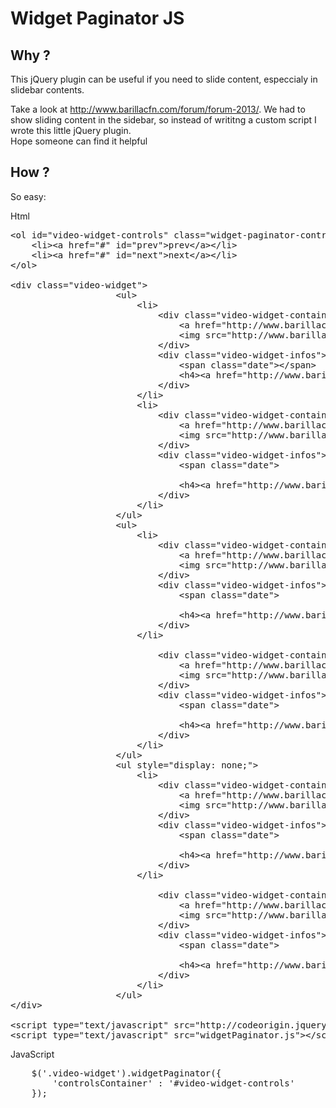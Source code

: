 <h1>Widget Paginator JS</h1>

<h2>Why ?</h2>
<p>This jQuery plugin can be useful if you need to slide content, especcialy in slidebar contents.</p>
<p>Take a look at <a href="http://www.barillacfn.com/forum/forum-2013/">http://www.barillacfn.com/forum/forum-2013/</a>. We had to show sliding content in the sidebar, so instead of writitng a custom script I wrote this little jQuery plugin. <br/>Hope someone can find it helpful</p>

<h2>How ?</h2>
<p>So easy: </p>

<label>Html</label>

<pre>
&lt;ol id="video-widget-controls" class="widget-paginator-controls"&gt;
	&lt;li&gt;&lt;a href="#" id="prev"&gt;prev&lt;/a&gt;&lt;/li&gt;
	&lt;li&gt;&lt;a href="#" id="next"&gt;next&lt;/a&gt;&lt;/li&gt;
&lt;/ol&gt;

&lt;div class="video-widget"&gt;
					&lt;ul&gt;
						&lt;li&gt;
							&lt;div class="video-widget-container"&gt;
								&lt;a href="http://www.barillacfn.com/video/vd-world-environment-day/?tag=" class="link-video-small"&gt;&lt;/a&gt;
								&lt;img src="http://www.barillacfn.com/wp-content/uploads/2013/07/bcfn_waste_wed2013-213x115.jpg" alt="" class="attachment-video"&gt;
							&lt;/div&gt;
							&lt;div class="video-widget-infos"&gt;
								&lt;span class="date"&gt;&lt;/span&gt;
								&lt;h4&gt;&lt;a href="http://www.barillacfn.com/video/vd-world-environment-day/?tag="&gt;World Environment Day&lt;/a&gt;&lt;/h4&gt;
							&lt;/div&gt;
						&lt;/li&gt;
						&lt;li&gt;
							&lt;div class="video-widget-container"&gt;
								&lt;a href="http://www.barillacfn.com/video/bcfn-yes-marta-antonelli-martina-sartori/?tag=" class="link-video-small"&gt;&lt;/a&gt;
								&lt;img src="http://www.barillacfn.com/wp-content/uploads/2013/03/BCFN_Antonelli_Sartori-213x115.jpg" alt="" class="attachment-video"&gt;
							&lt;/div&gt;
							&lt;div class="video-widget-infos"&gt;
								&lt;span class="date"&gt;
																&lt;/span&gt;
								&lt;h4&gt;&lt;a href="http://www.barillacfn.com/video/bcfn-yes-marta-antonelli-martina-sartori/?tag="&gt;BCFN YES! | Marta Antonelli &amp; Martina Sartori&lt;/a&gt;&lt;/h4&gt;
							&lt;/div&gt;
						&lt;/li&gt;
					&lt;/ul&gt;
					&lt;ul&gt;
						&lt;li&gt;
							&lt;div class="video-widget-container"&gt;
								&lt;a href="http://www.barillacfn.com/video/ridurre-lo-spreco-alimentare-jan-lundqvist/?tag=" class="link-video-small"&gt;&lt;/a&gt;
								&lt;img src="http://www.barillacfn.com/wp-content/uploads/2013/01/lund-213x115.png" alt="" class="attachment-video"&gt;
							&lt;/div&gt;
							&lt;div class="video-widget-infos"&gt;
								&lt;span class="date"&gt;
																&lt;/span&gt;
								&lt;h4&gt;&lt;a href="http://www.barillacfn.com/video/ridurre-lo-spreco-alimentare-jan-lundqvist/?tag="&gt;SPRECO ALIMENTARE: UNO SCENARIO GLOBALE | Jan Lundqvist&lt;/a&gt;&lt;/h4&gt;
							&lt;/div&gt;
						&lt;/li&gt;
																					&lt;li&gt;
							&lt;div class="video-widget-container"&gt;
								&lt;a href="http://www.barillacfn.com/video/verso-la-green-economy-hans-herren/?tag=" class="link-video-small"&gt;&lt;/a&gt;
								&lt;img src="http://www.barillacfn.com/wp-content/uploads/2013/01/herren1-213x115.png" alt="" class="attachment-video"&gt;
							&lt;/div&gt;
							&lt;div class="video-widget-infos"&gt;
								&lt;span class="date"&gt;
																&lt;/span&gt;
								&lt;h4&gt;&lt;a href="http://www.barillacfn.com/video/verso-la-green-economy-hans-herren/?tag="&gt;CAMBIARE IL SISTEMA ALIMENTARE | HANS HERREN&lt;/a&gt;&lt;/h4&gt;
							&lt;/div&gt;
						&lt;/li&gt;
					&lt;/ul&gt;
					&lt;ul style="display: none;"&gt;
						&lt;li&gt;
							&lt;div class="video-widget-container"&gt;
								&lt;a href="http://www.barillacfn.com/video/verso-la-green-economy-jason-clay/?tag=" class="link-video-small"&gt;&lt;/a&gt;
								&lt;img src="http://www.barillacfn.com/wp-content/uploads/2013/01/clay-213x115.png" alt="" class="attachment-video"&gt;
							&lt;/div&gt;
							&lt;div class="video-widget-infos"&gt;
								&lt;span class="date"&gt;
																&lt;/span&gt;
								&lt;h4&gt;&lt;a href="http://www.barillacfn.com/video/verso-la-green-economy-jason-clay/?tag="&gt;NECESSITÀ ALIMENTARI ED EQUILIBRI AMBIENTALI | JASON CLAY&lt;/a&gt;&lt;/h4&gt;
							&lt;/div&gt;
						&lt;/li&gt;
																					&lt;li&gt;
							&lt;div class="video-widget-container"&gt;
								&lt;a href="http://www.barillacfn.com/video/il-diritto-al-cibo-per-tutti-tavola-rotonda/?tag=" class="link-video-small"&gt;&lt;/a&gt;
								&lt;img src="http://www.barillacfn.com/wp-content/uploads/2013/01/ello-213x115.png" alt="" class="attachment-video"&gt;
							&lt;/div&gt;
							&lt;div class="video-widget-infos"&gt;
								&lt;span class="date"&gt;
																&lt;/span&gt;
								&lt;h4&gt;&lt;a href="http://www.barillacfn.com/video/il-diritto-al-cibo-per-tutti-tavola-rotonda/?tag="&gt;IL DIRITTO AL CIBO PER TUTTI | Tavola Rotonda&lt;/a&gt;&lt;/h4&gt;
							&lt;/div&gt;
						&lt;/li&gt;
					&lt;/ul&gt;
&lt;/div&gt;	

&lt;script type="text/javascript" src="http://codeorigin.jquery.com/jquery-2.0.3.min.js"&gt;&lt;/script&gt;
&lt;script type="text/javascript" src="widgetPaginator.js"&gt;&lt;/script&gt;
</pre>

<label>JavaScript</label>
<pre>
	$('.video-widget').widgetPaginator({
		'controlsContainer' : '#video-widget-controls'
	});	
</pre>